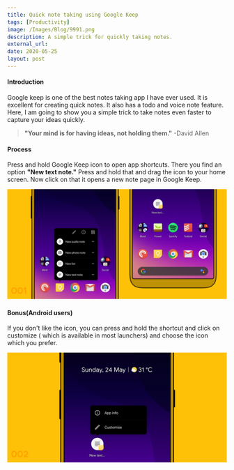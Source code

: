 ```yaml
---
title: Quick note taking using Google Keep
tags: [Productivity]
image: /Images/Blog/9991.png
description: A simple trick for quickly taking notes.
external_url:
date: 2020-05-25
layout: post
---
```

#### Introduction

Google keep is one of the best notes taking app I have ever used. It is excellent for creating quick notes. It also has a todo and voice note feature. Here, I am going to show you a simple trick to take notes even faster to capture your ideas quickly.

> **"Your mind is for having ideas, not holding them."** -David Allen


#### Process

Press and hold Google Keep icon to open app shortcuts. There you find an option **"New text note."** Press and hold that and drag the icon to your home screen. Now click on that it opens a new note page in Google Keep.

![alt text](/Images/Blog/9991-1.png "2")


#### Bonus(Android users)

If you don't like the icon, you can press and hold the shortcut and click on customize ( which is available in most launchers) and choose the icon which you prefer.

![alt text](/Images/Blog/9991-2.png "3")
